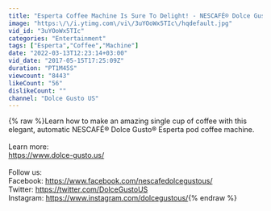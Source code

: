 ```yaml
---
title: "Esperta Coffee Machine Is Sure To Delight! - NESCAFÉ® Dolce Gusto®"
image: "https:\/\/i.ytimg.com\/vi\/3uYOoWx5TIc\/hqdefault.jpg"
vid_id: "3uYOoWx5TIc"
categories: "Entertainment"
tags: ["Esperta","Coffee","Machine"]
date: "2022-03-13T12:23:14+03:00"
vid_date: "2017-05-15T17:25:09Z"
duration: "PT1M45S"
viewcount: "8443"
likeCount: "56"
dislikeCount: ""
channel: "Dolce Gusto US"
---
```

{% raw %}Learn how to make an amazing single cup of coffee with this elegant, automatic NESCAFÉ® Dolce Gusto® Esperta pod coffee machine.<br /><br />Learn more:<br /><a rel="nofollow" target="blank" href="https://www.dolce-gusto.us/">https://www.dolce-gusto.us/</a><br /><br />Follow us:<br />Facebook: <a rel="nofollow" target="blank" href="https://www.facebook.com/nescafedolcegustous/">https://www.facebook.com/nescafedolcegustous/</a><br />Twitter: <a rel="nofollow" target="blank" href="https://twitter.com/DolceGustoUS">https://twitter.com/DolceGustoUS</a><br />Instagram: <a rel="nofollow" target="blank" href="https://www.instagram.com/dolcegustous/">https://www.instagram.com/dolcegustous/</a>{% endraw %}
